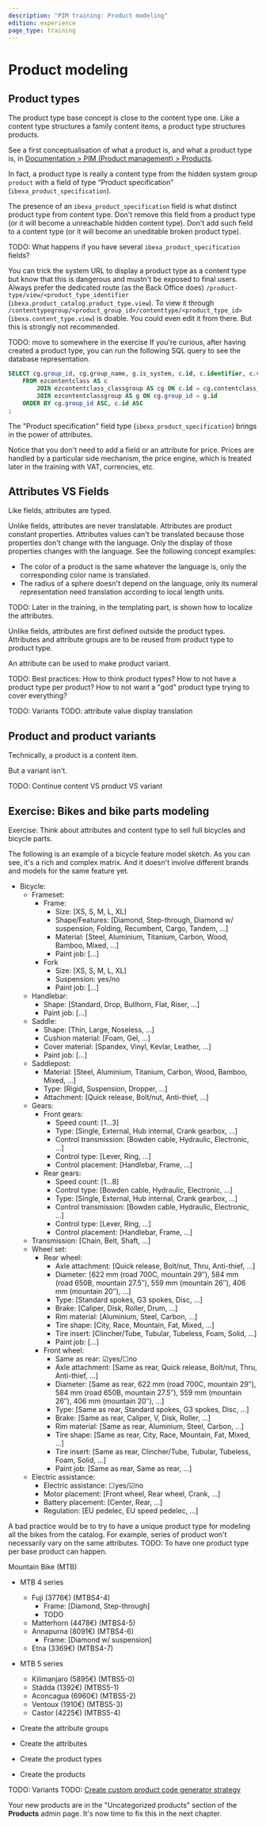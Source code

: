 ```yaml
---
description: "PIM training: Product modeling"
edition: experience
page_type: training
---
```


# Product modeling

## Product types

The product type base concept is close to the content type one.
Like a content type structures a family content items, a product type structures products.

See a first conceptualisation of what a product is, and what a product type is, in [Documentation > PIM (Product management) > Products](products.md).

In fact, a product type is really a content type from the hidden system group `product` with a field of type “Product specification” (`ibexa_product_specification`).

The presence of an `ibexa_product_specification` field is what distinct product type from content type.
Don't remove this field from a product type (or it will become a unreachable hidden content type).
Don't add such field to a content type (or it will become an uneditable broken product type).

TODO: What happens if you have several `ibexa_product_specification` fields?

You can trick the system URL to display a product type as a content type but know that this is dangerous and mustn't be exposed to final users.
Always prefer the dedicated route (as the Back Office does) `/product-type/view/<product_type_identifier` (`ibexa.product_catalog.product_type.view`).
To view it through `/contenttypegroup/<product_group_id>/contenttype/<product_type_id>` (`ibexa.content_type.view`) is doable. You could even edit it from there. But this is strongly not recommended.

TODO: move to somewhere in the exercise
If you're curious, after having created a product type, you can run the following SQL query to see the database representation.

```sql
SELECT cg.group_id, cg.group_name, g.is_system, c.id, c.identifier, c.version
    FROM ezcontentclass AS c
        JOIN ezcontentclass_classgroup AS cg ON c.id = cg.contentclass_id AND c.version = cg.contentclass_version
        JOIN ezcontentclassgroup AS g ON cg.group_id = g.id
    ORDER BY cg.group_id ASC, c.id ASC
;
```

The "Product specification" field type (`ibexa_product_specification`) brings in the power of attributes.

Notice that you don't need to add a field or an attribute for price.
Prices are handled by a particular side mechanism, the price engine, which is treated later in the training with VAT, currencies, etc.

## Attributes VS Fields

Like fields, attributes are typed.

Unlike fields, attributes are never translatable.
Attributes are product constant properties.
Attributes values can't be translated because those properties don't change with the language.
Only the display of those properties changes with the language. See the following concept examples:

- The color of a product is the same whatever the language is, only the corresponding color name is translated.
- The radius of a sphere doesn't depend on the language, only its numeral representation need translation according to local length units.

TODO: Later in the training, in the templating part, is shown how to localize the attributes.

Unlike fields, attributes are first defined outside the product types.
Attributes and attribute groups are to be reused from product type to product type.

An attribute can be used to make product variant.

TODO: Best practices:
How to think product types?
How to not have a product type per product?
How to not want a "god" product type trying to cover everything?

TODO: Variants
TODO: attribute value display translation

## Product and product variants

Technically, a product is a content item.

But a variant isn't.

TODO: Continue content VS product VS variant

## Exercise: Bikes and bike parts modeling

Exercise: Think about attributes and content type to sell full bicycles and bicycle parts.

The following is an example of a bicycle feature model sketch.
As you can see, it's a rich and complex matrix.
And it doesn't involve different brands and models for the same feature yet.

- Bicycle:
  - Frameset:
    - Frame:
      - Size: [XS, S, M, L, XL]
      - Shape/Features: [Diamond, Step-through, Diamond w/ suspension, Folding, Recumbent, Cargo, Tandem, …]
      - Material: [Steel, Aluminium, Titanium, Carbon, Wood, Bamboo, Mixed, …]
      - Paint job: […]
    - Fork
      - Size: [XS, S, M, L, XL]
      - Suspension: yes/no
      - Paint job: […]
  - Handlebar:
    - Shape: [Standard, Drop, Bullhorn, Flat, Riser, …]
    - Paint job: […]
  - Saddle:
    - Shape: [Thin, Large, Noseless, …]
    - Cushion material: [Foam, Gel, …]
    - Cover material: [Spandex, Vinyl, Kevlar, Leather, …]
    - Paint job: […]
  - Saddlepost:
    - Material: [Steel, Aluminium, Titanium, Carbon, Wood, Bamboo, Mixed, …]
    - Type: [Rigid, Suspension, Dropper, …]
    - Attachment: [Quick release, Bolt/nut, Anti-thief, …]
  - Gears:
    - Front gears:
      - Speed count: [1…3]
      - Type: [Single, External, Hub internal, Crank gearbox, …]
      - Control transmission: [Bowden cable, Hydraulic, Electronic, …]
      - Control type: [Lever, Ring, …]
      - Control placement: [Handlebar, Frame, …]
    - Rear gears:
      - Speed count: [1…8]
      - Control type: [Bowden cable, Hydraulic, Electronic, …]
      - Type: [Single, External, Hub internal, Crank gearbox, …]
      - Control transmission: [Bowden cable, Hydraulic, Electronic, …]
      - Control type: [Lever, Ring, …]
      - Control placement: [Handlebar, Frame, …]
  - Transmission: [Chain, Belt, Shaft, …]
  - Wheel set:
    - Rear wheel:
      - Axle attachment: [Quick release, Bolt/nut, Thru, Anti-thief, …]
      - Diameter: [622 mm (road 700C, mountain 29″), 584 mm (road 650B, mountain 27.5″), 559 mm (mountain 26″), 406 mm (mountain 20″), …]
      - Type: [Standard spokes, G3 spokes, Disc, …]
      - Brake: [Caliper, Disk, Roller, Drum, …]
      - Rim material: [Aluminium, Steel, Carbon, …]
      - Tire shape: [City, Race, Mountain, Fat, Mixed, …]
      - Tire insert: [Clincher/Tube, Tubular, Tubeless, Foam, Solid, …]
      - Paint job: […]
    - Front wheel:
      - Same as rear: ☑yes/☐no
      - Axle attachment: [Same as rear, Quick release, Bolt/nut, Thru, Anti-thief, …]
      - Diameter: [Same as rear, 622 mm (road 700C, mountain 29″), 584 mm (road 650B, mountain 27.5″), 559 mm (mountain 26″), 406 mm (mountain 20″), …]
      - Type: [Same as rear, Standard spokes, G3 spokes, Disc, …]
      - Brake: [Same as rear, Caliper, V, Disk, Roller, …]
      - Rim material: [Same as rear, Aluminium, Steel, Carbon, …]
      - Tire shape: [Same as rear, City, Race, Mountain, Fat, Mixed, …]
      - Tire insert: [Same as rear, Clincher/Tube, Tubular, Tubeless, Foam, Solid, …]
      - Paint job: [Same as rear, Same as rear, …]
  - Electric assistance:
    - Electric assistance: ☐yes/☑no
    - Motor placement: [Front wheel, Rear wheel, Crank, …]
    - Battery placement: [Center, Rear, …]
    - Regulation: [EU pedelec, EU speed pedelec, …]

A bad practice would be to try to have a unique product type for modeling all the bikes from the catalog.
For example, series of product won't necessarily vary on the same attributes.
TODO: To have one product type per base product can happen.




Mountain Bike (MTB)
- MTB 4 series
    - Fuji (3776€) (MTBS4-4)
      - Frame: [Diamond, Step-through]
      - TODO
    - Matterhorn (4478€) (MTBS4-5)
    - Annapurna (8091€) (MTBS4-6)
      - Frame: [Diamond w/ suspension]
    - Etna (3369€) (MTBS4-7)
- MTB 5 series
  - Kilimanjaro (5895€) (MTBS5-0)
  - Stádda (1392€) (MTBS5-1)
  - Aconcagua (6960€) (MTBS5-2)
  - Ventoux (1910€) (MTBS5-3)
  - Castor (4225€) (MTBS5-4)


- Create the attribute groups
- Create the attributes
- Create the product types
- Create the products

TODO: Variants
TODO: [Create custom product code generator strategy](create_product_code_generator.md) 

Your new products are in the "Uncategorized products" section of the **Products** admin page.
It's now time to fix this in the next chapter.
